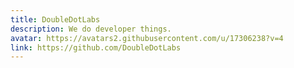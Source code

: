 ```yaml
---
title: DoubleDotLabs
description: We do developer things.
avatar: https://avatars2.githubusercontent.com/u/17306238?v=4
link: https://github.com/DoubleDotLabs
---
```

